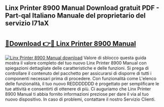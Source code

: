 ## Linx Printer 8900 Manual Download gratuit PDF - Part-qal Italiano Manuale del proprietario del servizio l71aX

# <h2><a href="http://dffed0.blite.top/?on=Linx+Printer+8900+Manual">🔗Download 👉🔴 Linx Printer 8900 Manual</a></h2>

[![Linx Printer 8900 Manual download](https://i.imgur.com/lujVjoI.png)](http://dffed0.blite.top/?on=Linx+Printer+8900+Manual)
Valore di sblocco questa guida mostra il valore completo del tuo nuovo Linx Printer 8900 Manual con spiegazioni dettagliate delle caratteristiche e delle funzioni. Si prega di controllare il contenuto del pacchetto per assicurarsi di disporre di tutti i componenti necessari prima di procedere. Con funzionalità come L'elenco delle funzionalità, il tuo nuovo REDDDDDDD è progettato per semplificare le tue attività e consentirti di ottenere di più. Ci auguriamo che Linx Printer 8900 Manual ti abbia fornito informazioni preziose per dare il via al tuo nuovo dispositivo. In caso di problemi, contattare il nostro Servizio Clienti.
